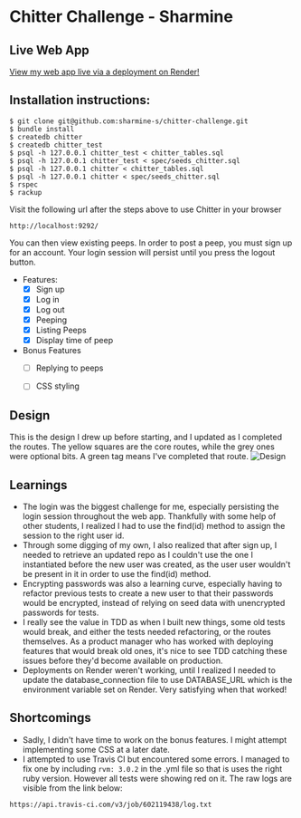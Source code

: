 Chitter Challenge - Sharmine
=================

## Live Web App
<a href="https://chitter-challenge-j4f4.onrender.com/" target="_blank">View my web app live via a deployment on Render!</a>

Installation instructions:
-------
```
$ git clone git@github.com:sharmine-s/chitter-challenge.git
$ bundle install
$ createdb chitter
$ createdb chitter_test
$ psql -h 127.0.0.1 chitter_test < chitter_tables.sql 
$ psql -h 127.0.0.1 chitter_test < spec/seeds_chitter.sql 
$ psql -h 127.0.0.1 chitter < chitter_tables.sql 
$ psql -h 127.0.0.1 chitter < spec/seeds_chitter.sql 
$ rspec
$ rackup
```

Visit the following url after the steps above to use Chitter in your browser

```
http://localhost:9292/
```

You can then view existing peeps. In order to post a peep, you must sign up for an account. Your login session will persist until you press the logout button.

* Features:
  * [x] Sign up
  * [x] Log in
  * [x] Log out
  * [x] Peeping
  * [x] Listing Peeps
  * [x] Display time of peep

* Bonus Features
  * [ ] Replying to peeps
  * [ ] CSS styling



## Design
This is the design I drew up before starting, and I updated as I completed the routes. The yellow squares are the core routes, while the grey ones were optional bits. A green tag means I've completed that route.
![Design](https://i.imgur.com/FL5xT5x.jpeg)

## Learnings
* The login was the biggest challenge for me, especially persisting the login session throughout the web app. Thankfully with some help of other students, I realized I had to use the find(id) method to assign the session to the right user id.
* Through some digging of my own, I also realized that after sign up, I needed to retrieve an updated repo as I couldn't use the one I instantiated before the new user was created, as the user user wouldn't be present in it in order to use the find(id) method.
* Encrypting passwords was also a learning curve, especially having to refactor previous tests to create a new user to that their passwords would be encrypted, instead of relying on seed data with unencrypted passwords for tests.
* I really see the value in TDD as when I built new things, some old tests would break, and either the tests needed refactoring, or the routes themselves. As a product manager who has worked with deploying features that would break old ones, it's nice to see TDD catching these issues before they'd become available on production.
* Deployments on Render weren't working, until I realized I needed to update the database_connection file to use DATABASE_URL which is the environment variable set on Render. Very satisfying when that worked!


## Shortcomings
* Sadly, I didn't have time to work on the bonus features. I might attempt implementing some CSS at a later date.
* I attempted to use Travis CI but encountered some errors. I managed to fix one by including `rvm: 3.0.2` in the .yml file so that is uses the right ruby version. However all tests were showing red on it. The raw logs are visible from the link below:
```
https://api.travis-ci.com/v3/job/602119438/log.txt
```